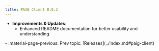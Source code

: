 ```yaml
---
title: PAIG Client 0.0.2
---
```


- **Improvements & Updates**:
    - Enhanced README documentation for better usability and understanding.

<div class="grid cards" markdown>
-  :material-page-previous: Prev topic: [Releases](../index.md#paig-client)
</div>
